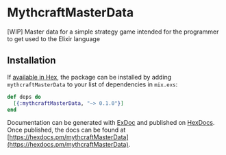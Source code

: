 # MythcraftMasterData

[WIP] Master data for a simple strategy game intended for the programmer to get used to the Elixir language

## Installation

If [available in Hex](https://hex.pm/docs/publish), the package can be installed
by adding `mythcraftMasterData` to your list of dependencies in `mix.exs`:

```elixir
def deps do
  [{:mythcraftMasterData, "~> 0.1.0"}]
end
```

Documentation can be generated with [ExDoc](https://github.com/elixir-lang/ex_doc)
and published on [HexDocs](https://hexdocs.pm). Once published, the docs can
be found at [https://hexdocs.pm/mythcraftMasterData](https://hexdocs.pm/mythcraftMasterData).

